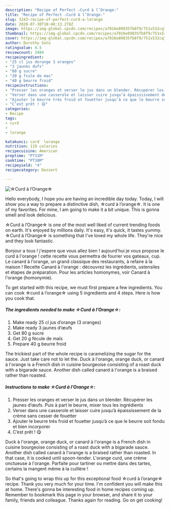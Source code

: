 ```yaml
---
description: "Recipe of Perfect ☆Curd à l’Orange☆"
title: "Recipe of Perfect ☆Curd à l’Orange☆"
slug: 3243-recipe-of-perfect-curd-a-lorange
date: 2020-07-30T10:48:13.278Z
image: https://img-global.cpcdn.com/recipes/a7016e89835fb8f9/751x532cq70/☆curd-a-lorange☆-photo-principale-de-la-recette.jpg
thumbnail: https://img-global.cpcdn.com/recipes/a7016e89835fb8f9/751x532cq70/☆curd-a-lorange☆-photo-principale-de-la-recette.jpg
cover: https://img-global.cpcdn.com/recipes/a7016e89835fb8f9/751x532cq70/☆curd-a-lorange☆-photo-principale-de-la-recette.jpg
author: Dorothy Soto
ratingvalue: 4.5
reviewcount: 3484
recipeingredient:
- "25 cl jus dorange 3 oranges"
- "3 jaunes dufs"
- "80 g sucre"
- "20 g fcule de mas"
- "40 g beurre froid"
recipeinstructions:
- "Presser les oranges et verser le jus dans un blender. Récupérer les jaunes d’œufs. Puis à part le beurre, mixer tous les ingrédients"
- "Verser dans une casserole et laisser cuire jusqu’à épaississement de la crème sans cesser de fouetter"
- "Ajouter le beurre très froid et fouetter jusqu’à ce que le beurre soit fondu et bien incorporer"
- "C’est prêt ! 😋"
categories:
- Recipe
tags:
- curd
- 
- lorange

katakunci: curd  lorange 
nutrition: 119 calories
recipecuisine: American
preptime: "PT31M"
cooktime: "PT38M"
recipeyield: "4"
recipecategory: Dessert

---
```



![☆Curd à l’Orange☆](https://img-global.cpcdn.com/recipes/a7016e89835fb8f9/751x532cq70/☆curd-a-lorange☆-photo-principale-de-la-recette.jpg)

Hello everybody, I hope you are having an incredible day today. Today, I will show you a way to prepare a distinctive dish, ☆curd à l’orange☆. It is one of my favorites. For mine, I am going to make it a bit unique. This is gonna smell and look delicious.

☆Curd à l’Orange☆ is one of the most well liked of current trending foods on earth. It's enjoyed by millions daily. It's easy, it's quick, it tastes yummy. ☆Curd à l’Orange☆ is something that I've loved my whole life. They're nice and they look fantastic.

Bonjour a tous ! j&#39;espere que vous allez bien ! aujourd&#39;hui je vous propose le curd à l&#39;orange ! cette recette vous permettra de fourrer vos gateaux, cup. Le canard à l&#39;orange, un grand classique des restaurants, à refaire à la maison ! Recette Canard à l&#39;orange : découvrez les ingrédients, ustensiles et étapes de préparation. Pour les articles homonymes, voir Canard à l&#39;orange (homonymie).


To get started with this recipe, we must first prepare a few ingredients. You can cook ☆curd à l’orange☆ using 5 ingredients and 4 steps. Here is how you cook that.

<!--inarticleads1-->

##### The ingredients needed to make ☆Curd à l’Orange☆:

1. Make ready 25 cl jus d’orange (3 oranges)
1. Make ready 3 jaunes d’œufs
1. Get 80 g sucre
1. Get 20 g fécule de maïs
1. Prepare 40 g beurre froid


The trickiest part of the whole recipe is caramelizing the sugar for the sauce. Just take care not to let the. Duck à l&#39;orange, orange duck, or canard à l&#39;orange is a French dish in cuisine bourgeoise consisting of a roast duck with a bigarade sauce. Another dish called canard à l&#39;orange is a braised rather than roasted. 

<!--inarticleads2-->

##### Instructions to make ☆Curd à l’Orange☆:

1. Presser les oranges et verser le jus dans un blender. Récupérer les jaunes d’œufs. Puis à part le beurre, mixer tous les ingrédients
1. Verser dans une casserole et laisser cuire jusqu’à épaississement de la crème sans cesser de fouetter
1. Ajouter le beurre très froid et fouetter jusqu’à ce que le beurre soit fondu et bien incorporer
1. C’est prêt ! 😋


Duck à l&#39;orange, orange duck, or canard à l&#39;orange is a French dish in cuisine bourgeoise consisting of a roast duck with a bigarade sauce. Another dish called canard à l&#39;orange is a braised rather than roasted. In that case, it is cooked until spoon-tender. L&#39;orange curd, une crème onctueuse à l&#39;orange. Parfaite pour tartiner ou mettre dans des tartes, certains la mangent même à la cuillère ! 

So that's going to wrap this up for this exceptional food ☆curd à l’orange☆ recipe. Thank you very much for your time. I'm confident you will make this at home. There's gonna be interesting food in home recipes coming up. Remember to bookmark this page in your browser, and share it to your family, friends and colleague. Thanks again for reading. Go on get cooking!
